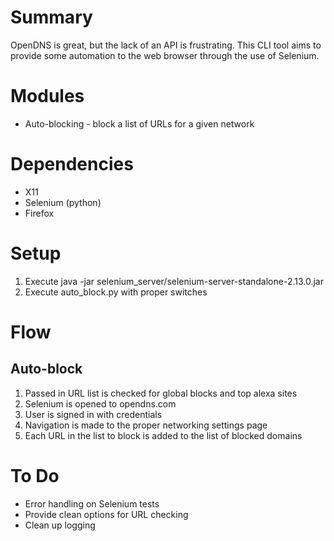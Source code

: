 Summary
=======
OpenDNS is great, but the lack of an API is frustrating. This CLI tool aims to provide some automation to the web browser through the use of Selenium. 

Modules
=======
* Auto-blocking - block a list of URLs for a given network

Dependencies
============
* X11
* Selenium (python)
* Firefox

Setup
=====
1. Execute java -jar selenium_server/selenium-server-standalone-2.13.0.jar
2. Execute auto_block.py with proper switches

Flow
====
Auto-block
----------
1. Passed in URL list is checked for global blocks and top alexa sites
2. Selenium is opened to opendns.com
3. User is signed in with credentials
4. Navigation is made to the proper networking settings page
5. Each URL in the list to block is added to the list of blocked domains

To Do
=====
* Error handling on Selenium tests
* Provide clean options for URL checking
* Clean up logging
